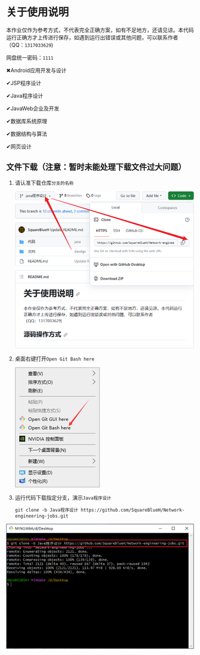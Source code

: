# 关于使用说明
本作业仅作为参考方式，不代表完全正确方案，如有不足地方，还请见谅。本代码运行正确方才上传进行保存，如遇到运行出错误或其他问题，可以联系作者（QQ：`1317033629`)

网盘统一密码：`1111`

✖Android应用开发与设计

✔JSP程序设计

✔Java程序设计

✔JavaWeb企业及开发

✔数据库系统原理

✔数据结构与算法

✔网页设计

## 文件下载（注意：暂时未能处理下载文件过大问题）

1. 请认准下载仓库`分支的名称`

   ![image-20230921170541216](README.assets/image-20230921170541216.png)

2. 桌面右键打开`Open Git Bash here`

   ![image-20230921170658034](README.assets/image-20230921170658034.png)

3. 运行代码下载指定分支，演示`Java程序设计`

   ```
   git clone -b Java程序设计 https://github.com/SquareBlueH/Network-engineering-jobs.git
   ```
   
   

![image-20230924175352704](README.assets/image-20230924175352704.png)
